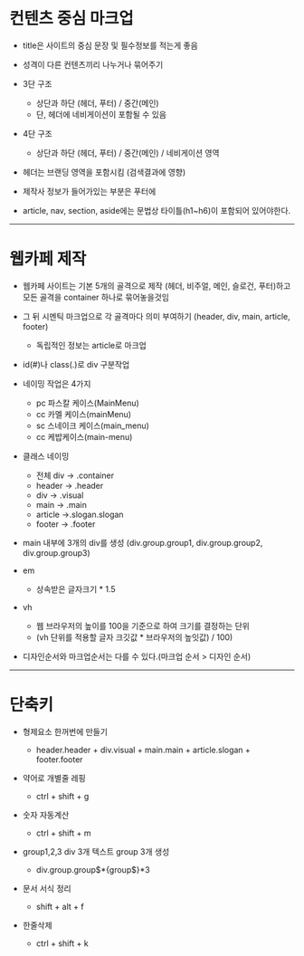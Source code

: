 # 컨텐츠 중심 마크업
* title은 사이트의 중심 문장 및 필수정보를 적는게 좋음

* 성격이 다른 컨텐츠끼리 나누거나 묶어주기

* 3단 구조
  * 상단과 하단 (헤더, 푸터) / 중간(메인) 
  * 단, 헤더에 네비게이션이 포함될 수 있음 

* 4단 구조 
  * 상단과 하단 (헤더, 푸터) / 중간(메인) / 네비게이션 영역 

* 헤더는 브랜딩 영역을 포함시킴 (검색결과에 영향)

* 제작사 정보가 들어가있는 부분은 푸터에

* article, nav, section, aside에는 문법상 타이틀(h1~h6)이 포함되어 있어야한다. 

----

# 웹카페 제작
* 웹카페 사이트는 기본 5개의 골격으로 제작 (헤더, 비주얼, 메인, 슬로건, 푸터)하고 모든 골격을 container 하나로 묶어놓을것임 

* 그 뒤 시멘틱 마크업으로 각 골격마다 의미 부여하기 (header, div, main, article, footer)
  * 독립적인 정보는 article로 마크업

* id(#)나 class(.)로 div 구분작업 

* 네이밍 작업은 4가지 
  * pc 파스칼 케이스(MainMenu) 
  * cc 카멜 케이스(mainMenu)
  * sc 스네이크 케이스(main_menu)
  * cc 케밥케이스(main-menu)

* 클래스 네이밍
  * 전체 div -> .container 
  * header -> .header 
  * div -> .visual 
  * main -> .main 
  * article ->.slogan.slogan
  * footer -> .footer

* main 내부에 3개의 div를 생성 (div.group.group1, div.group.group2, div.group.group3)

* em 
  * 상속받은 글자크기 * 1.5

* vh
  * 웹 브라우저의 높이를 100을 기준으로 하여 크기를 결정하는 단위
  * (vh 단위를 적용할 글자 크깃값 * 브라우저의 높잇값) / 100)

* 디자인순서와 마크업순서는 다를 수 있다.(마크업 순서 > 디자인 순서)
----

# 단축키
* 형제요소 한꺼번에 만들기
  * header.header + div.visual + main.main + article.slogan + footer.footer

* 약어로 개별줄 레핑
  * ctrl + shift + g 
  
* 숫자 자동계산
  * ctrl + shift + m 

* group1,2,3 div 3개 텍스트 group 3개 생성
  * div.group.group$*{group$}*3
 
* 문서 서식 정리
  * shift + alt + f 

* 한줄삭제 
  * ctrl + shift + k 
  

